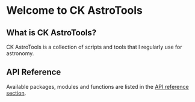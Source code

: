 # Welcome to CK AstroTools

## What is CK AstroTools?
CK AstroTools is a collection of scripts and tools that I regularly use for astronomy.

## API Reference
Available packages, modules and functions are listed in the [API reference section](./references.md). 